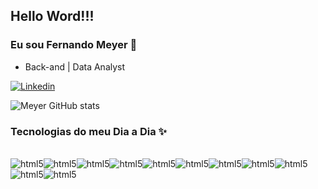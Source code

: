 
## Hello Word!!!
### Eu sou Fernando Meyer 🖖
- Back-and | Data Analyst 

[![Linkedin](https://img.shields.io/badge/LinkedIn-0077B5?style=for-the-badge&logo=linkedin&logoColor=white)](https://www.linkedin.com/in/fernando-s-meyer-04b4b8186/)

![Meyer GitHub stats](https://github-readme-stats.vercel.app/api?username=DevMeyer-1&show_icons=true&theme=radical)

### Tecnologias do meu Dia a Dia ✨

<div style="display: inline_block"><br/>
<img aling="center" alt="html5" src="https://img.shields.io/badge/HTML5-E34F26?style=for-the-badge&logo=html5&logoColor=white"><img aling="center" alt="html5" src="https://img.shields.io/badge/CSS3-1572B6?style=for-the-badge&logo=css3&logoColor=whit"><img aling="center" alt="html5" src="https://img.shields.io/badge/C%23-239120?style=for-the-badge&logo=c-sharp&logoColor=white"><img aling="center" alt="html5" src="https://img.shields.io/badge/JavaScript-323330?style=for-the-badge&logo=javascript&logoColor=F7DF1E"><img aling="center" alt="html5" src="https://img.shields.io/badge/.NET-5C2D91?style=for-the-badge&logo=.net&logoColor=white"><img aling="center" alt="html5" src="https://img.shields.io/badge/Python-14354C?style=for-the-badge&logo=python&logoColor=white"><img aling="center" alt="html5" src="https://img.shields.io/badge/R-276DC3?style=for-the-badge&logo=r&logoColor=white"><img aling="center" alt="html5" src=https://img.shields.io/badge/MySQL-00000F?style=for-the-badge&logo=mysql&logoColor=white><img aling="center" alt="html5" src="https://img.shields.io/badge/React-20232A?style=for-the-badge&logo=react&logoColor=61DAFB"><img aling="center" alt="html5" src="https://img.shields.io/badge/Angular-DD0031?style=for-the-badge&logo=angular&logoColor=white"><img aling="center" alt="html5" src="https://img.shields.io/badge/Node.js-43853D?style=for-the-badge&logo=node.js&logoColor=white">

</div>
